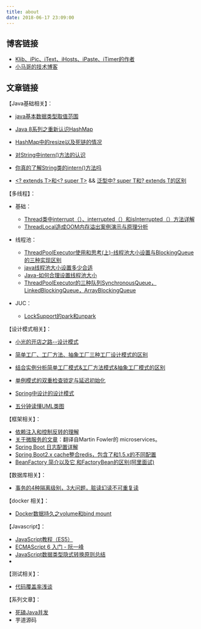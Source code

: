```yaml
---
title: about
date: 2018-06-17 23:09:00
---
```


## 博客链接

- [Klib、iPic、iText、iHosts、iPaste、iTimer的作者](http://atjason.com)
- [小马哥的技术博客](https://mercyblitz.github.io/)

## 文章链接

【Java基础相关】：

- [java基本数据类型取值范围](https://www.cnblogs.com/ilren/p/9451616.html)

- [Java 8系列之重新认识HashMap](https://zhuanlan.zhihu.com/p/21673805)
- [HashMap中的resize以及死链的情况](https://www.cnblogs.com/wang-meng/p/7582532.html)
- [对String中intern()方法的认识](https://blog.csdn.net/believesoul/article/details/79588305)
- [你真的了解String类的intern()方法吗](https://blog.csdn.net/seu_calvin/article/details/52291082)
- [<? extends T>和<? super T>](https://www.cnblogs.com/drizzlewithwind/p/6100164.html) && [泛型中? super T和? extends T的区别](https://www.cnblogs.com/lucky_dai/p/5485421.html)

【多线程】：

- 基础：
  - [Thread类中interrupt（）、interrupted（）和isInterrupted（）方法详解](https://blog.csdn.net/qq_39682377/article/details/81449451)
  - [ThreadLocal造成OOM内存溢出案例演示与原理分析](https://blog.csdn.net/xlgen157387/article/details/78298840)

- 线程池：
  - [ThreadPoolExecutor使用和思考(上)-线程池大小设置与BlockingQueue的三种实现区别](https://blog.csdn.net/iteye_12836/article/details/82004981)
  - [java线程池大小设置多少合适](https://blog.csdn.net/lieyanhaipo/article/details/87877853)
  - [Java-如何合理设置线程池大小](https://blog.csdn.net/qq_25875761/article/details/82785659)
  - [ThreadPoolExecutor的三种队列SynchronousQueue，LinkedBlockingQueue，ArrayBlockingQueue](https://www.cnblogs.com/feiyun126/p/7686302.html)
- JUC：
  - [LockSupport的park和unpark](https://www.cnblogs.com/moonandstar08/p/5132012.html)

【设计模式相关】：

- [小光的开店之路--设计模式](https://juejin.im/collection/582c32161e35c9488c282deb)

- [简单工厂、工厂方法、抽象工厂三种工厂设计模式的区别](https://www.cnblogs.com/qiaoconglovelife/p/5750290.html)

- [结合实例分析简单工厂模式&工厂方法模式&抽象工厂模式的区别](https://www.cnblogs.com/zhi-hao/p/4028169.html)

- [单例模式的双重检查锁定与延迟初始化](http://www.infoq.com/cn/articles/double-checked-locking-with-delay-initialization)

- [Spring中设计的设计模式](https://blog.csdn.net/caoxiaohong1005/article/details/80039656)

- [五分钟读懂UML类图](https://www.cnblogs.com/shindo/p/5579191.html)


【框架相关】：

- [依赖注入和控制反转的理解](http://blog.csdn.net/bestone0213/article/details/47424255)
- [关于微服务的文章](http://blog.cuicc.com/blog/2015/07/22/microservices/)：翻译自Martin Fowler的 microservices。
- [Spring Boot 日志配置详解](https://blog.csdn.net/inke88/article/details/75007649) 
- [Spring Boot2.x cache整合redis，包含了和1.5.x的不同配置](https://blog.csdn.net/sy793314598/article/details/80719224)
- [BeanFactory 简介以及它 和FactoryBean的区别(阿里面试)](https://www.cnblogs.com/aspirant/p/9082858.html)

【数据库相关】：

- [事务的4种隔离级别，3大问题，脏读幻读不可重复读](https://blog.csdn.net/qq_41376740/article/details/81835713)

【docker 相关】：

- [Docker数据持久之volume和bind mount](https://blog.csdn.net/docerce/article/details/79265858)

【Javascript】：

- [JavaScript教程（ES5）](https://wangdoc.com/javascript/)
- [ECMAScript 6 入门 - 阮一峰](https://wangdoc.com/javascript/)
- [JavaScript数据类型隐式转换原则总结](https://blog.csdn.net/siboogi/article/details/53669567)
-  

【测试相关】：

- [代码覆盖率浅谈](https://www.cnblogs.com/coderzh/archive/2009/03/29/1424344.html)

【系列文章】：

- [死磕Java并发](http://cmsblogs.com/?p=2611)
- 芋道源码